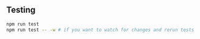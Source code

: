 

## Testing

```bash
npm run test
npm run test -- -w # if you want to watch for changes and rerun tests
```
